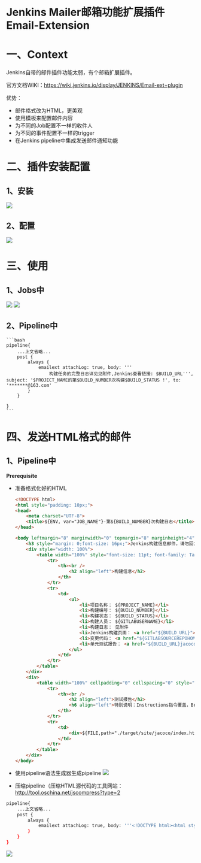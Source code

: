 # Jenkins Mailer邮箱功能扩展插件Email-Extension
# 一、Context

Jenkins自带的邮件插件功能太弱，有个邮箱扩展插件。

官方文档WIKI：https://wiki.jenkins.io/display/JENKINS/Email-ext+plugin

优势：

* 邮件格式改为HTML，更美观
* 使用模板来配置邮件内容
* 为不同的Job配置不一样的收件人
* 为不同的事件配置不一样的trigger
* 在Jenkins pipeline中集成发送邮件通知功能

# 二、插件安装配置

## 1、安装

![](/assets/jenkins-Mailer邮箱功能扩展插件Email-Extension-1.png)

## 2、配置

![](/assets/jenkins-Mailer邮箱功能扩展插件Email-Extension-2.png)

# 三、使用

## 1、Jobs中

![](/assets/jenkins-Mailer邮箱功能扩展插件Email-Extension-3.png)
![](/assets/jenkins-Mailer邮箱功能扩展插件Email-Extension-4.png)

## 2、Pipeline中

    ```bash
    pipeline{
        ...上文省略...
        post {
            always {
                emailext attachLog: true, body: '''
                    构建任务的完整日志详见见附件,Jenkins查看链接: $BUILD_URL''', subject: '$PROJECT_NAME的第$BUILD_NUMBER次构建$BUILD_STATUS !', to: '*******@163.com'
            }
        }

    }
    ```

# 四、发送HTML格式的邮件

## 1、Pipeline中

**Prerequisite**

- 准备格式化好的HTML

  ```html
  <!DOCTYPE html>
  <html style="padding: 10px;">
  <head>
      <meta charset="UTF-8">
      <title>${ENV, var="JOB_NAME"}-第${BUILD_NUMBER}次构建日志</title>
  </head>

  <body leftmargin="8" marginwidth="0" topmargin="8" marginheight="4"offset="0" style="border: 1px solid #eaeaea;padding: 10px;">
      <h3 style="margin: 0;font-size: 16px;">Jenkins构建信息邮件，请勿回复！</h3><br />
      <div style="width: 100%">
          <table width="100%" style="font-size: 11pt; font-family: Tahoma, Arial, Helvetica, sans-serif">
              <tr>
                  <th><br />
                      <h2 align="left">构建信息</h2>
                  </th>
              </tr>
              <tr>
                  <td>
                      <ul>
                          <li>项目名称： ${PROJECT_NAME}</li>
                          <li>构建编号： ${BUILD_NUMBER}</li>
                          <li>构建状态： ${BUILD_STATUS}</li>
                          <li>构建人员： ${GITLABUSERNAME}</li>
                          <li>构建日志： 见附件
                          <li>Jenkins构建页面： <a href="${BUILD_URL}">${BUILD_URL}</a></li>
                          <li>变更代码： <a href="${GITLABSOURCEREPOHOMEPAGE}/commit/${gitlabMergeRequestLastCommit}">${GITLABSOURCEREPOHOMEPAGE}/commit/${gitlabMergeRequestLastCommit}</a></li>
                          <li>单元测试报告： <a href="${BUILD_URL}jacoco">${BUILD_URL}jacoco</a></li>
                      </ul>
                  </td>
              </tr>
          </table>
      </div>
      <div>
          <table width="100%" cellpadding="0" cellspacing="0" style="font-size: 11pt; font-family: Tahoma, Arial, Helvetica, sans-serif">
              <tr>
                  <th><br />
                      <h2 align="left">测试报告</h2>
                      <h6 align="left">特别说明：Instructions指令覆盖，Branches分支覆盖，Cyclomatic Complexity非抽象方法计算圈复杂度，Lines行覆盖，Methods方法覆盖，Classes类覆盖</h6>
                  </th>
              </tr>
              <tr>
                  <td>
                      <div>${FILE,path="./target/site/jacoco/index.html"}</div>
                  </td>
              </tr>
          </table>
      </div>
  </body>
  ```
- 使用pipeline语法生成器生成pipeline
   ![](/assets/jenkins-Mailer邮箱功能扩展插件Email-Extension-5.png)
- 压缩pipeline（压缩HTML源代码的工具网站：http://tool.oschina.net/jscompress?type=2

```bash
pipeline{
    ...上文省略...
    post {
        always {
            emailext attachLog: true, body: '''<!DOCTYPE html><html style="padding: 10px;"><head><meta charset="UTF-8"><title>${ENV, var="JOB_NAME"}-第${BUILD_NUMBER}次构建日志</title></head><body leftmargin="8" marginwidth="0" topmargin="8" marginheight="4" offset="0" style="border: 1px solid #eaeaea;padding: 10px;"><h3 style="margin: 0;font-size: 16px;">Jenkins构建信息邮件，请勿回复！</h3><br /><div style="width: 100%"><table width="100%" style="font-size: 11pt; font-family: Tahoma, Arial, Helvetica, sans-serif"><tr><th><br /><h2 align="left">构建信息</h2></th></tr><tr><td><ul><li>项目名称： ${PROJECT_NAME}</li><li>构建编号： ${BUILD_NUMBER}</li><li>构建状态： ${BUILD_STATUS}</li><li>构建人员： ${GITLABUSERNAME}</li><li>构建日志： 见附件<li>Jenkins构建页面：<a href="${BUILD_URL}">${BUILD_URL}</a></li><li>变更代码：<a href="${GITLABSOURCEREPOHOMEPAGE}/commit/${gitlabMergeRequestLastCommit}">${GITLABSOURCEREPOHOMEPAGE}/commit/${gitlabMergeRequestLastCommit}</a></li><li>单元测试报告：<a href="${BUILD_URL}jacoco">${BUILD_URL}jacoco</a></li></ul></td></tr></table></div><div><table width="100%" cellpadding="0" cellspacing="0" style="font-size: 11pt; font-family: Tahoma, Arial, Helvetica, sans-serif"><tr><th><br /><h2 align="left">测试报告</h2><h6 align="left">特别说明：Instructions指令覆盖，Branches分支覆盖，Cyclomatic Complexity非抽象方法计算圈复杂度，Lines行覆盖，Methods方法覆盖，Classes类覆盖</h6></th></tr><tr><td><div>${FILE,path="./target/site/jacoco/index.html"}</div></td></tr></table></div></body>''', mimeType: 'text/html', subject: '项目构建报告：$PROJECT_NAME的第$BUILD_NUMBER次构建$BUILD_STATUS !', to: '*******@163.com'
        }
    }
}
```

![](/assets/jenkins-Mailer邮箱功能扩展插件Email-Extension-6.png)
